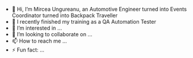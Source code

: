 - 👋 Hi, I’m Mircea Ungureanu, an Automotive Engineer turned into Events Coordinator turned into Backpack Traveller
- 🌱 I recently finished my training as a QA Automation Tester 
- 👀 I’m interested in ...
- 💞️ I’m looking to collaborate on ...
- 📫 How to reach me ...
- ⚡ Fun fact: ...

<!---
MirceaUn/MirceaUn is a ✨ special ✨ repository because its `README.md` (this file) appears on your GitHub profile.
You can click the Preview link to take a look at your changes.
--->
